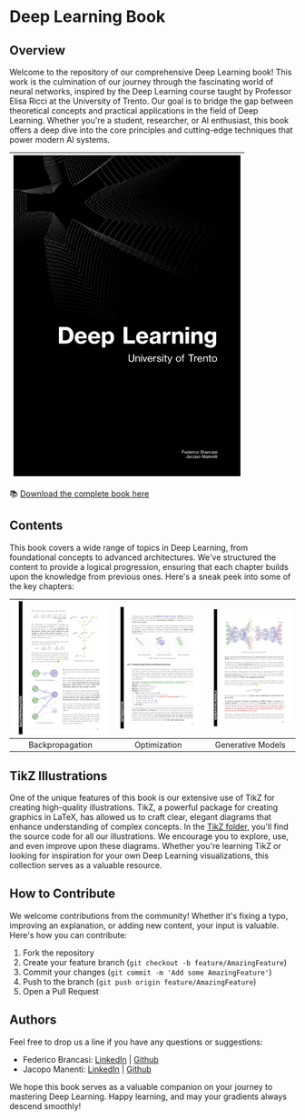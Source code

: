 # Deep Learning Book

## Overview

Welcome to the repository of our comprehensive Deep Learning book! This work is the culmination of our journey through the fascinating world of neural networks, inspired by the Deep Learning course taught by Professor Elisa Ricci at the University of Trento.
Our goal is to bridge the gap between theoretical concepts and practical applications in the field of Deep Learning. Whether you're a student, researcher, or AI enthusiast, this book offers a deep dive into the core principles and cutting-edge techniques that power modern AI systems.

|<a href="https://github.com/federicobrancasi/Deep-Learning/blob/main/tikz/Github%20Showcase%20Cover.jpg"><img src="https://github.com/federicobrancasi/Deep-Learning/blob/main/tikz/Github%20Showcase%20Cover.jpg" alt="Backpropagation" width="400px"/></a>|
|:--:|
📚 [Download the complete book here](https://github.com/federicobrancasi/Deep-Learning/blob/main/Deep_Learning.pdf)

## Contents

This book covers a wide range of topics in Deep Learning, from foundational concepts to advanced architectures. We've structured the content to provide a logical progression, ensuring that each chapter builds upon the knowledge from previous ones. Here's a sneak peek into some of the key chapters:

|<a href="https://github.com/federicobrancasi/Deep-Learning/blob/main/tikz/Github%20Showcase%201.jpg"><img src="https://github.com/federicobrancasi/Deep-Learning/blob/main/tikz/Github%20Showcase%201.jpg" alt="Backpropagation" width="220px"/></a>|<a href="https://github.com/federicobrancasi/Deep-Learning/blob/main/tikz/Github%20Showcase%202.jpg"><img src="https://github.com/federicobrancasi/Deep-Learning/blob/main/tikz/Github%20Showcase%202.jpg" alt="Optimization" width="220px"/></a>|<a href="https://github.com/federicobrancasi/Deep-Learning/blob/main/tikz/Github%20Showcase%203.jpg"><img src="https://github.com/federicobrancasi/Deep-Learning/blob/main/tikz/Github%20Showcase%203.jpg" alt="Generative Models" width="220px"/></a>|
|:--:|:--:|:--:|
|Backpropagation|Optimization|Generative Models|

## TikZ Illustrations

One of the unique features of this book is our extensive use of TikZ for creating high-quality illustrations. TikZ, a powerful package for creating graphics in LaTeX, has allowed us to craft clear, elegant diagrams that enhance understanding of complex concepts.
In the [TikZ folder](https://github.com/federicobrancasi/Deep-Learning/tree/main/tikz), you'll find the source code for all our illustrations. We encourage you to explore, use, and even improve upon these diagrams. Whether you're learning TikZ or looking for inspiration for your own Deep Learning visualizations, this collection serves as a valuable resource.

## How to Contribute

We welcome contributions from the community! Whether it's fixing a typo, improving an explanation, or adding new content, your input is valuable. Here's how you can contribute:

1. Fork the repository
2. Create your feature branch (`git checkout -b feature/AmazingFeature`)
3. Commit your changes (`git commit -m 'Add some AmazingFeature'`)
4. Push to the branch (`git push origin feature/AmazingFeature`)
5. Open a Pull Request

## Authors
Feel free to drop us a line if you have any questions or suggestions:

- Federico Brancasi: [LinkedIn](https://www.linkedin.com/in/federicobrancasi/) | [Github](https://github.com/federicobrancasi)
- Jacopo Manenti: [LinkedIn](https://www.linkedin.com/in/jacopo-manenti-7885651a7/) | [Github](https://github.com/jacopomanenti01)

We hope this book serves as a valuable companion on your journey to mastering Deep Learning. Happy learning, and may your gradients always descend smoothly!
